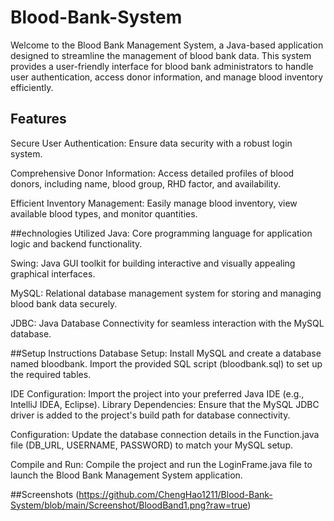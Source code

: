 # Blood-Bank-System
Welcome to the Blood Bank Management System, a Java-based application designed to streamline the management of blood bank data. This system provides a user-friendly interface for blood bank administrators to handle user authentication, access donor information, and manage blood inventory efficiently.

## Features
Secure User Authentication: Ensure data security with a robust login system.

Comprehensive Donor Information: Access detailed profiles of blood donors, including name, blood group, RHD factor, and availability.

Efficient Inventory Management: Easily manage blood inventory, view available blood types, and monitor quantities.

##echnologies Utilized
Java: Core programming language for application logic and backend functionality.

Swing: Java GUI toolkit for building interactive and visually appealing graphical interfaces.

MySQL: Relational database management system for storing and managing blood bank data securely.

JDBC: Java Database Connectivity for seamless interaction with the MySQL database.

##Setup Instructions
Database Setup: Install MySQL and create a database named bloodbank. Import the provided SQL script (bloodbank.sql) to set up the required tables.

IDE Configuration: Import the project into your preferred Java IDE (e.g., IntelliJ IDEA, Eclipse).
Library Dependencies: Ensure that the MySQL JDBC driver is added to the project's build path for database connectivity.

Configuration: Update the database connection details in the Function.java file (DB_URL, USERNAME, PASSWORD) to match your MySQL setup.

Compile and Run: Compile the project and run the LoginFrame.java file to launch the Blood Bank Management System application.

##Screenshots
(https://github.com/ChengHao1211/Blood-Bank-System/blob/main/Screenshot/BloodBand1.png?raw=true)
